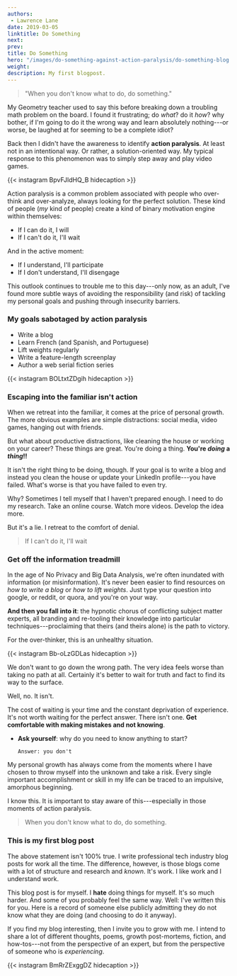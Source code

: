 ```yaml
---
authors:
 - Lawrence Lane
date: 2019-03-05
linktitle: Do Something
next:  
prev:
title: Do Something
hero: "/images/do-something-against-action-paralysis/do-something-blog.png"
weight:
description: My first blogpost.
---
```


> "When you don't know what to do, do something."

My Geometry teacher used to say this before breaking down a troubling math problem on the board. I found it frustrating; do _what_? do it _how_? why bother, if I'm going to do it the wrong way and learn absolutely nothing---or worse, be laughed at for seeming to be a complete idiot?

 Back then I didn't have the awareness to identify **action paralysis**. At least not in an intentional way. Or rather, a solution-oriented way. My typical response to this phenomenon was to simply step away and play video games.

 {{< instagram BpvFJldHQ_B hidecaption >}}

 Action paralysis is a common problem associated with people who over-think and over-analyze, always looking for the perfect solution. These kind of people (_my_ kind of people) create a kind of binary motivation engine within themselves:

  - If I can do it, I will
  - If I can't do it, I'll wait

And in the active moment:

  - If I understand, I'll participate
  - If I don't understand, I'll disengage

 This outlook continues to trouble me to this day---only now, as an adult, I've found more subtle ways of avoiding the responsibility (and risk) of tackling my personal goals and pushing through insecurity barriers.

### My goals sabotaged by action paralysis

- Write a blog
- Learn French (and Spanish, and Portuguese)
- Lift weights regularly
- Write a feature-length screenplay
- Author a web serial fiction series

{{< instagram BOLtxtZDgih hidecaption >}}

### Escaping into the familiar isn't action

When we retreat into the familiar, it comes at the price of personal growth. The more obvious examples are simple distractions: social media, video games, hanging out with friends.

But what about productive distractions, like cleaning the house or working on your career? These things are great. You're doing a thing. **You're _doing_ a _thing_!!**

It isn't the right thing to be doing, though. If your goal is to write a blog and instead you clean the house or update your LinkedIn profile---you have failed. What's worse is that you have failed to even try.

Why? Sometimes I tell myself that I haven't prepared enough. I need to do my research. Take an online course. Watch more videos. Develop the idea more.

But it's a lie. I retreat to the comfort of denial.

> If I can't do it, I'll wait

### Get off the information treadmill

In the age of No Privacy and Big Data Analysis, we're often inundated with information (or misinformation). It's never been easier to find resources on _how to write a blog_ or _how to lift weights_. Just type your question into google, or reddit, or quora, and you're on your way.

**And then you fall into it**: the hypnotic chorus of conflicting subject matter experts, all branding and re-tooling their knowledge into particular techniques---proclaiming that theirs (and theirs alone) is the path to victory.

For the over-thinker, this is an unhealthy situation.

{{< instagram Bb-oLzGDLas hidecaption >}}

We don't want to go down the wrong path. The very idea feels worse than taking no path at all. Certainly it's better to wait for truth and fact to find its way to the surface.

Well, no. It isn't.

The cost of waiting is your time and the constant deprivation of experience. It's not worth waiting for the perfect answer. There isn't one. **Get comfortable with making mistakes and not knowing**.

- **Ask yourself**: why do you need to know anything to start?
  ```
  Answer: you don't
  ```

My personal growth has always come from the moments where I have chosen to throw myself into the unknown and take a risk. Every single important accomplishment or skill in my life can be traced to an impulsive, amorphous beginning.

I know this. It is important to stay aware of this---especially in those moments of action paralysis.

> When you don't know what to do, do something.

### This is my first blog post

The above statement isn't 100% true. I write professional tech industry blog posts for work all the time. The difference, however, is those blogs come with a lot of structure and research and _known_. It's work. I like work and I understand work.

This blog post is for myself. I **hate** doing things for myself. It's so much harder. And some of you probably feel the same way. Well: I've written this for you. Here is a record of someone else publicly admitting they do not know what they are doing (and choosing to do it anyway).

If you find my blog interesting, then I invite you to grow with me. I intend to share a lot of different thoughts, poems, growth post-mortems, fiction, and how-tos---not from the perspective of an expert, but from the perspective of someone who is _experiencing_.

{{< instagram BmRrZExggDZ hidecaption >}}
